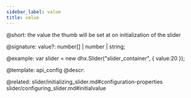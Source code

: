 ```yaml
---
sidebar_label: value
title: value
---          
```


@short: the value the thumb will be set at on initialization of the slider

@signature: value?: number[] | number | string;

@example: 
var slider = new dhx.Slider("slider_container", { 
    value:20
});


@template:	api_config
@descr: 


@related: slider/initializing_slider.md#configuration-properties
slider/configuring_slider.md#initialvalue
